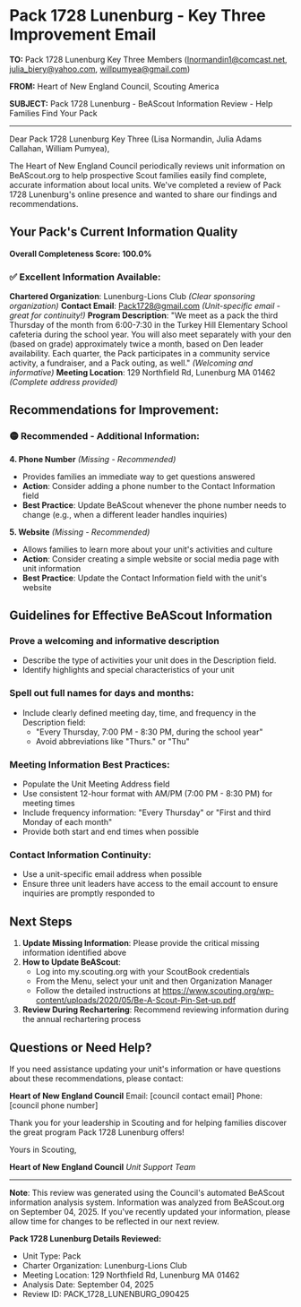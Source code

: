 # Pack 1728 Lunenburg - Key Three Improvement Email

**TO:** Pack 1728 Lunenburg Key Three Members (lnormandin1@comcast.net, julia_biery@yahoo.com, willpumyea@gmail.com)

**FROM:** Heart of New England Council, Scouting America

**SUBJECT:** Pack 1728 Lunenburg - BeAScout Information Review - Help Families Find Your Pack

---

Dear Pack 1728 Lunenburg Key Three (Lisa Normandin, Julia Adams Callahan, William  Pumyea),

The Heart of New England Council periodically reviews unit information on BeAScout.org to help prospective Scout families easily find complete, accurate information about local units. We've completed a review of Pack 1728 Lunenburg's online presence and wanted to share our findings and recommendations.

## Your Pack's Current Information Quality

**Overall Completeness Score: 100.0%**

### ✅ **Excellent Information Available:**
**Chartered Organization**: Lunenburg-Lions Club *(Clear sponsoring organization)*
**Contact Email**: Pack1728@gmail.com *(Unit-specific email - great for continuity!)*
**Program Description**: "We meet as a pack the third Thursday of the month from 6:00-7:30 in the Turkey Hill Elementary School cafeteria during the school year. You will also meet separately with your den (based on grade) approximately twice a month, based on Den leader availability. Each quarter, the Pack participates in a community service activity, a fundraiser, and a Pack outing, as well." *(Welcoming and informative)*
**Meeting Location**: 129 Northfield Rd, Lunenburg MA 01462 *(Complete address provided)*

## Recommendations for Improvement:

### 🟡 **Recommended - Additional Information:**

**4. Phone Number** *(Missing - Recommended)*
- Provides families an immediate way to get questions answered
- **Action**: Consider adding a phone number to the Contact Information field
- **Best Practice**: Update BeAScout whenever the phone number needs to change (e.g., when a different leader handles inquiries)

**5. Website** *(Missing - Recommended)*
- Allows families to learn more about your unit's activities and culture
- **Action**: Consider creating a simple website or social media page with unit information
- **Best Practice**: Update the Contact Information field with the unit's website

## Guidelines for Effective BeAScout Information

### **Prove a welcoming and informative description**
- Describe the type of activities your unit does in the Description field.
- Identify highlights and special characteristics of your unit

### **Spell out full names for days and months:**
- Include clearly defined meeting day, time, and frequency in the Description field:
  - "Every Thursday, 7:00 PM - 8:30 PM, during the school year"
  - Avoid abbreviations like "Thurs." or "Thu"

### **Meeting Information Best Practices:**
- Populate the Unit Meeting Address field
- Use consistent 12-hour format with AM/PM (7:00 PM - 8:30 PM) for meeting times
- Include frequency information: "Every Thursday" or "First and third Monday of each month"
- Provide both start and end times when possible

### **Contact Information Continuity:**
- Use a unit-specific email address when possible
- Ensure three unit leaders have access to the email account to ensure inquiries are promptly responded to

## Next Steps

1. **Update Missing Information**: Please provide the critical missing information identified above
2. **How to Update BeAScout**: 
   - Log into my.scouting.org with your ScoutBook credentials
   - From the Menu, select your unit and then Organization Manager
   - Follow the detailed instructions at
     https://www.scouting.org/wp-content/uploads/2020/05/Be-A-Scout-Pin-Set-up.pdf
3. **Review During Rechartering**: Recommend reviewing information during the annual rechartering process

## Questions or Need Help?

If you need assistance updating your unit's information or have questions about these recommendations, please contact:

**Heart of New England Council**
Email: [council contact email]
Phone: [council phone number]

Thank you for your leadership in Scouting and for helping families discover the great program Pack 1728 Lunenburg offers!

Yours in Scouting,

**Heart of New England Council**
*Unit Support Team*

---

**Note**: This review was generated using the Council's automated BeAScout information analysis system. Information was analyzed from BeAScout.org on September 04, 2025. If you've recently updated your information, please allow time for changes to be reflected in our next review.

**Pack 1728 Lunenburg Details Reviewed:**
- Unit Type: Pack
- Charter Organization: Lunenburg-Lions Club
- Meeting Location: 129 Northfield Rd, Lunenburg MA 01462
- Analysis Date: September 04, 2025
- Review ID: PACK_1728_LUNENBURG_090425